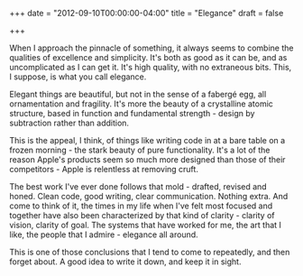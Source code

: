 +++
date = "2012-09-10T00:00:00-04:00"
title = "Elegance"
draft = false

+++

When I approach the pinnacle of something, it always seems to combine the qualities of excellence and simplicity.  It's both as good as it can be, and as uncomplicated as I can get it. It's high quality, with no extraneous bits.  This, I suppose, is what you call elegance.

Elegant things are beautiful, but not in the sense of a fabergé egg, all ornamentation and fragility. It's more the beauty of a crystalline atomic structure, based in function and fundamental strength - design by subtraction rather than addition.

This is the appeal, I think, of things like writing code in at a bare table on a frozen morning - the stark beauty of pure functionality. It's a lot of the reason Apple's products seem so much more designed than those of their competitors - Apple is relentless at removing cruft.

The best work I've ever done follows that mold - drafted, revised and honed.  Clean code, good writing, clear communication. Nothing extra. And come to think of it, the times in my life when I've felt most focused and together have also been characterized by that kind of clarity - clarity of vision, clarity of goal. The systems that have worked for me, the art that I like, the people that I admire - elegance all around.

This is one of those conclusions that I tend to come to repeatedly, and then forget about.  A good idea to write it down, and keep it in sight.
